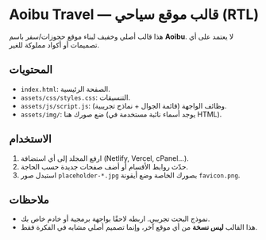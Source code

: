 # Aoibu Travel — قالب موقع سياحي (RTL)

هذا قالب أصلي وخفيف لبناء موقع حجوزات/سفر باسم **Aoibu**. لا يعتمد على أي تصميمات أو أكواد مملوكة للغير.

## المحتويات
- `index.html`: الصفحة الرئيسية.
- `assets/css/styles.css`: التنسيقات.
- `assets/js/script.js`: وظائف الواجهة (قائمة الجوال + نماذج تجريبية).
- `assets/img/`: ضع صورك هنا (يوجد أسماء نائبة مستخدمة في HTML).

## الاستخدام
1. ارفع المجلد إلى أي استضافة (Netlify, Vercel, cPanel...).
2. حدّث روابط الأقسام أو أضف صفحات جديدة حسب الحاجة.
3. استبدل صور `placeholder-*.jpg` بصورك الخاصة وضع أيقونة `favicon.png`.

## ملاحظات
- نموذج البحث تجريبي. اربطه لاحقًا بواجهة برمجية أو خادم خاص بك.
- هذا القالب **ليس نسخة** من أي موقع آخر، وإنما تصميم أصلي مشابه في الفكرة فقط.

